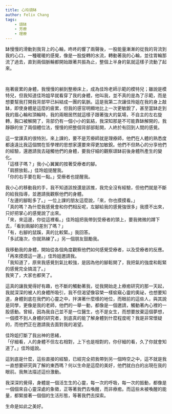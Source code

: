 ```yaml
---
title: 心玲頌缽
author: Felix Chang
tags:
    - 頌缽
    - 芳療
    - 理療
---
```


缽慢慢的滑動到我背上的心輪，咚咚的響了兩聲後，一股能量漸漸的從我的背流到我的心口，一種暖暖的感覺，像是一股旋轉的水流，轉動著我的心輪，並往胃輪那流了過去，直到兩個脈輪都開始跟著共振為止，整個上半身的氣就這樣子流動了起來。

<blockquote class="imgur-embed-pub" lang="en" data-id="Y18vTBl"><a href="//imgur.com/Y18vTBl"></a></blockquote><script async src="//s.imgur.com/min/embed.js" charset="utf-8"></script>
<br />

拖著疲累的身體，我慢慢的躺到整療床上，成為佳玲老師示範的模特兒；雖說是模特兒，但我知道佳玲姐早就看穿了我的身體，他叫我，並不真的是為了示範，而是想要幫我打開我背部早已糾結成一團的氣脈。這是我第二次讓佳玲姐在我的身上敲缽，即使身體是這麼的疲累，但我的感官明顯地比上一次更敏銳了，甚至當缽走到我的眉心輪和頂輪時，我的兩眼居然就這樣子跟著強大的氣場，不自主的左右旋轉，胸口被解開了，背部仍有一個小小的氣結，我深知那是不可能靠缽解開的，我靜靜的坐了兩個體位法，慢慢的把整個背部部鬆開，人終於有回到人間的感覺。

這一堂課真的很特別，來上課的，要不是芳療師就是理療師，他們在人體的熟悉度都遠遠比我這個關在哲學裡的思想家還要來得更加敏銳。他們不但熱心的分享他們的經驗，還邀請我去碰觸他們的身體，要我仔細的觀察頌缽前後身體所產生的變化。<br />
「這樣子嗎？」我小心翼翼的按著受療者的腳。<br />
「肩膀放鬆。」佳玲姐提醒我。<br />
「你的右手要在鬆一點。」受療者也提醒我。

我小心的移動我的手，我不知道該按還是該推，我完全沒有經驗，但他們就是不斷的給我指導，並邀請我觀察他們的身體。<br />
「左邊的腳鬆多了。」一位上課的朋友這麼說，「來，你也摸摸看。」<br />
「真的嗎？為什麼我感覺會和你們相反呢，左腳給我的感覺強很多」我摸不出來，只好把掌心的感覺說了出來。<br />
「來，來這邊，你從這裡看。」佳玲姐把我帶到受療者的頭上，要我微微的蹲下去，「看到兩腳的差別了嗎？」<br />
「有，右腳的鼠蹊，真的比較緊。」我回答。<br />
「多試幾次，你就熟練了。」另一個朋友鼓勵我。

我移動我的身體，開始從各個角度觀察他們如何感覺受療者，以及受療者的反應。<br />
「再來摸摸這一邊。」佳玲姐邀請我。<br />
「我知道了，原來我感覺到氣比較強，是因為他的腳鬆開了，我把氣的強度和鬆緊的感覺完全搞混了。」<br />
我笑了，大家也都笑了。

這真的讓我覺得好有趣，也不斷的觸動著我，從我開始走上療癒研究的那一天起，我就深深的被人的身體所吸引，我不但渴望像容榮一樣偷窺心靈的奧祕，也想要知道，身體到底在我們的心靈之中，拌演著什麼樣的地位，而眼前的這些人，與其說是同學，更像是我的老師，他們的一舉一動，都像是一個邀請，觸動著內心裡的一股感動。曾經，因為我自己並不是一位醫生，也不是女生，而想要放棄這個夢想，一個摸不到人身體的研究者，到底真的能了解身體到什麼程度呢？我是非常懷疑的，而他們正在邀請我去面對我的渴望。

佳玲姐打斷了我出神的思緒，<br />
「仔細看，人的身體不但左右相對，上下也是相對的，你仔細的看，久了你就會知道了。」佳玲姐說。

這到底是什麼，這些直接的經驗，已經完全把我帶到另一個時空之中，這不就是我一直想要研究與了解的東西嗎？何以生命是這麼的美好，他們就白白的出現在我的眼前。我無法描述這份激動。

我深深的覺得，身體是一個活生生的心靈，每一次的呼吸，每一次的振動，都像是一個個來自心靈深處的象徵，正等著我們去喚醒，而非療癒。而這些未被喚醒的能量，都緊接著一個個的生活形態，等著我們去探索。

生命是如此之美好。
